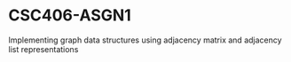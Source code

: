 # CSC406-ASGN1
Implementing graph data structures using adjacency matrix and adjacency list representations
